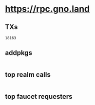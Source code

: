 # https://rpc.gno.land

## TXs
```
18163
```

## addpkgs
```
```

## top realm calls
```
```

## top faucet requesters
```
```

